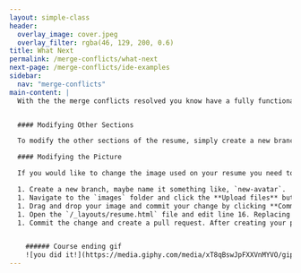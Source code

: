 ```yaml
---
layout: simple-class
header:
  overlay_image: cover.jpeg
  overlay_filter: rgba(46, 129, 200, 0.6)
title: What Next
permalink: /merge-conflicts/what-next
next-page: /merge-conflicts/ide-examples
sidebar:
  nav: "merge-conflicts"
main-content: |
  With the the merge conflicts resolved you know have a fully functional GitHub Pages based resume.


  #### Modifying Other Sections

  To modify the other sections of the resume, simply create a new branch and modify the the files found in the `/_data` folder. For instance, to modify the projects section, edit the `/_data/projects.yml` file. After making your changes, create a new pull request with your branch and merge your changes.

  #### Modifying the Picture

  If you would like to change the image used on your resume you need to perform a few actions.

  1. Create a new branch, maybe name it something like, `new-avatar`.
  1. Navigate to the `images` folder and click the **Upload files** button.
  1. Drag and drop your image and commit your change by clicking **Commit changes**.
  1. Open the `/_layouts/resume.html` file and edit line 16. Replacing `images/bob-avatar.jpg` with `images/YourFileName`.
  1. Commit the change and create a pull request. After creating your pull request **merge** and **delete the branch**.


    ###### Course ending gif
    ![you did it!](https://media.giphy.com/media/xT8qBswJpFXXVnMYVO/giphy.gif)
---
```

